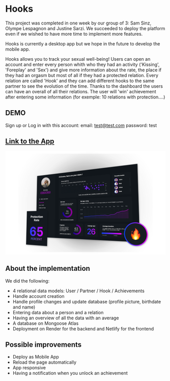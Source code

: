 # Hooks


This project was completed in one week by our group of 3: Sam Sinz, Olympe Lespagnon and Justine Sarzi. We succeeded to deploy the platform even if we wished to have more time to implement more features.

Hooks is currently a desktop app but we hope in the future to develop the mobile app.

Hooks allows you to track your sexual well-being! Users can open an account and enter every person whith who they had an activity ('Kissing', 'Foreplay' and 'Sex') and give more information about the rate, the place if they had an orgasm but most of all if they had a protected relation.
Every relation are called 'Hook' and they can add different hooks to the same partner to see the evolution of the time. Thanks to the dashboard the users can have an overall of all their relations. The user will 'win' achievement after entering some information (for exemple: 10 relations with protection....)


## DEMO

Sign up or Log in with this account:
email: test@test.com
password: test

## [Link to the App](https://my-hooks.netlify.app/)


![Main Page](preview.png)



## About the implementation

We did the following:

- 4 relational data models: User / Partner / Hook / Achievements
- Handle account creation
- Handle profile changes and update database (profile picture, birthdate and name)
- Entering data about a person and a relation
- Having an overview of all the data with an average
- A database on Mongoose Atlas 
- Deployment on Render for the backend and Netlify for the frontend


## Possible improvements

- Deploy as Mobile App
- Reload the page automatically 
- App responsive
- Having a notification when you unlock an achievement 

